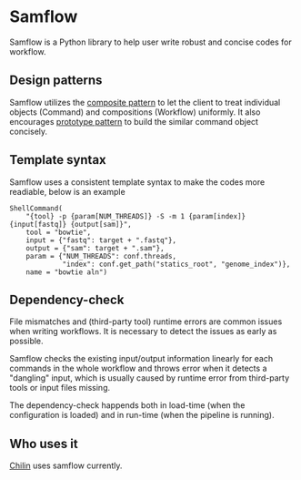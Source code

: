 # Samflow 

Samflow is a Python library to help user write robust and concise codes for workflow.

## Design patterns

Samflow utilizes the [composite pattern](https://www.wikiwand.com/en/Composite_pattern) to let the client to 
treat individual objects (Command) and compositions (Workflow) uniformly. It also encourages 
[prototype pattern](https://www.wikiwand.com/en/Prototype_pattern) to build the similar command object concisely.

## Template syntax

Samflow uses a consistent template syntax to make the codes more readiable, below is an example

```
ShellCommand(
    "{tool} -p {param[NUM_THREADS]} -S -m 1 {param[index]} {input[fastq]} {output[sam]}",
    tool = "bowtie",
    input = {"fastq": target + ".fastq"},
    output = {"sam": target + ".sam"},
    param = {"NUM_THREADS": conf.threads,
             "index": conf.get_path("statics_root", "genome_index")},
    name = "bowtie aln")
```

## Dependency-check

File mismatches and (third-party tool) runtime errors are common issues when writing workflows. 
It is necessary to detect the issues as early as possible.

Samflow checks the existing input/output information linearly for each commands in the whole workflow and throws error when it detects a "dangling" input, which is usually caused by runtime error from third-party tools or input files missing.

The dependency-check happends both in load-time (when the configuration is loaded) and in run-time (when the pipeline is running).

## Who uses it

[Chilin](https://github.com/cfce/chilin) uses samflow currently.


